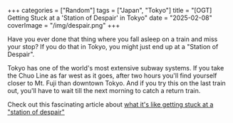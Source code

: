 +++
categories = ["Random"]
tags = ["Japan", "Tokyo"]
title = "[OGT] Getting Stuck at a 'Station of Despair' in Tokyo"
date = "2025-02-08"
coverImage = "/img/despair.png"
+++

Have you ever done that thing where you fall asleep on a train and miss your stop?
If you do that in Tokyo, you might just end up at a "Station of Despair".

<!--more-->

Tokyo has one of the world's most extensive subway systems. If you take the Chuo Line as far west as it goes, after two hours you'll find yourself closer to Mt. Fuji than downtown Tokyo. And if you try this on the last train out, you'll have to wait till the next morning to catch a return train.

Check out this fascinating article about 
<a target="_blank" href="https://soranews24.com/2024/12/21/station-of-despair-what-to-do-if-you-get-stuck-at-the-end-of-tokyos-chuo-rapid-line/">what it's like getting stuck at a "station of despair"</a>
